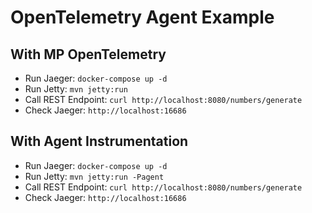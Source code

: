 # OpenTelemetry Agent Example

## With MP OpenTelemetry

- Run Jaeger: `docker-compose up -d`
- Run Jetty: `mvn jetty:run`
- Call REST Endpoint: `curl http://localhost:8080/numbers/generate`
- Check Jaeger: `http://localhost:16686`

## With Agent Instrumentation

- Run Jaeger: `docker-compose up -d`
- Run Jetty: `mvn jetty:run -Pagent`
- Call REST Endpoint: `curl http://localhost:8080/numbers/generate`
- Check Jaeger: `http://localhost:16686`
